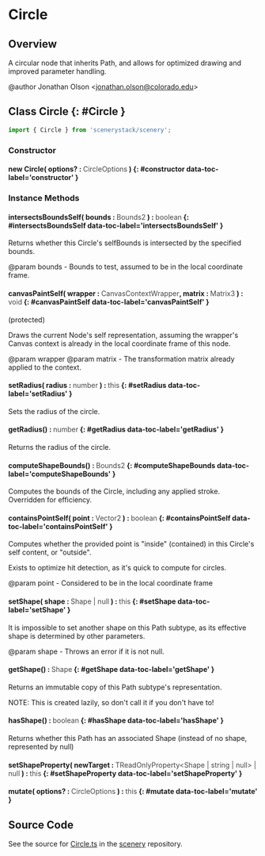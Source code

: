 # Circle

## Overview

A circular node that inherits Path, and allows for optimized drawing and improved parameter handling.

@author Jonathan Olson &lt;jonathan.olson@colorado.edu&gt;

## Class Circle {: #Circle }


```js
import { Circle } from 'scenerystack/scenery';
```
### Constructor

#### new Circle( options? : <span style="font-weight: 400; opacity: 80%;">CircleOptions</span> ) {: #constructor data-toc-label='constructor' }

### Instance Methods

#### intersectsBoundsSelf( bounds : <span style="font-weight: 400; opacity: 80%;">Bounds2</span> ) : <span style="font-weight: 400; opacity: 80%;">boolean</span> {: #intersectsBoundsSelf data-toc-label='intersectsBoundsSelf' }

Returns whether this Circle's selfBounds is intersected by the specified bounds.

@param bounds - Bounds to test, assumed to be in the local coordinate frame.

#### canvasPaintSelf( wrapper : <span style="font-weight: 400; opacity: 80%;">CanvasContextWrapper</span>, matrix : <span style="font-weight: 400; opacity: 80%;">Matrix3</span> ) : <span style="font-weight: 400; opacity: 80%;">void</span> {: #canvasPaintSelf data-toc-label='canvasPaintSelf' }

(protected)

Draws the current Node's self representation, assuming the wrapper's Canvas context is already in the local
coordinate frame of this node.

@param wrapper
@param matrix - The transformation matrix already applied to the context.

#### setRadius( radius : <span style="font-weight: 400; opacity: 80%;">number</span> ) : <span style="font-weight: 400; opacity: 80%;">this</span> {: #setRadius data-toc-label='setRadius' }

Sets the radius of the circle.

#### getRadius() : <span style="font-weight: 400; opacity: 80%;">number</span> {: #getRadius data-toc-label='getRadius' }

Returns the radius of the circle.

#### computeShapeBounds() : <span style="font-weight: 400; opacity: 80%;">Bounds2</span> {: #computeShapeBounds data-toc-label='computeShapeBounds' }

Computes the bounds of the Circle, including any applied stroke. Overridden for efficiency.

#### containsPointSelf( point : <span style="font-weight: 400; opacity: 80%;">Vector2</span> ) : <span style="font-weight: 400; opacity: 80%;">boolean</span> {: #containsPointSelf data-toc-label='containsPointSelf' }

Computes whether the provided point is "inside" (contained) in this Circle's self content, or "outside".

Exists to optimize hit detection, as it's quick to compute for circles.

@param point - Considered to be in the local coordinate frame

#### setShape( shape : <span style="font-weight: 400; opacity: 80%;">Shape | null</span> ) : <span style="font-weight: 400; opacity: 80%;">this</span> {: #setShape data-toc-label='setShape' }

It is impossible to set another shape on this Path subtype, as its effective shape is determined by other
parameters.

@param shape - Throws an error if it is not null.

#### getShape() : <span style="font-weight: 400; opacity: 80%;">Shape</span> {: #getShape data-toc-label='getShape' }

Returns an immutable copy of this Path subtype's representation.

NOTE: This is created lazily, so don't call it if you don't have to!

#### hasShape() : <span style="font-weight: 400; opacity: 80%;">boolean</span> {: #hasShape data-toc-label='hasShape' }

Returns whether this Path has an associated Shape (instead of no shape, represented by null)

#### setShapeProperty( newTarget : <span style="font-weight: 400; opacity: 80%;">TReadOnlyProperty&lt;Shape | string | null&gt; | null</span> ) : <span style="font-weight: 400; opacity: 80%;">this</span> {: #setShapeProperty data-toc-label='setShapeProperty' }

#### mutate( options? : <span style="font-weight: 400; opacity: 80%;">CircleOptions</span> ) : <span style="font-weight: 400; opacity: 80%;">this</span> {: #mutate data-toc-label='mutate' }



## Source Code

See the source for [Circle.ts](https://github.com/phetsims/scenery/blob/main/js/nodes/Circle.ts) in the [scenery](https://github.com/phetsims/scenery) repository.
